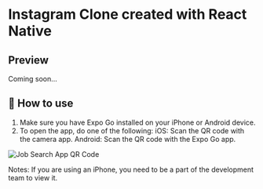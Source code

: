 # Instagram Clone created with React Native

## Preview

Coming soon...

## 🚀 How to use

1. Make sure you have Expo Go installed on your iPhone or Android device.
2. To open the app, do one of the following:
   iOS: Scan the QR code with the camera app.
   Android: Scan the QR code with the Expo Go app.

![Job Search App QR Code](https://64.media.tumblr.com/396b64c3b4fda94944f78851d143eaef/0810c2631c12dae2-c7/s400x600/7f274f38c8cea8f225fbc095dcaaf69569ed3a2b.pnj)

Notes: If you are using an iPhone, you need to be a part of the development team to view it.
